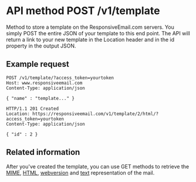 # API method POST /v1/template

Method to store a template on the ResponsiveEmail.com servers. You simply POST
the entire JSON of your template to this end point. The API will return a link
to your new template in the Location header and in the id property in the output
JSON.

## Example request

```http
POST /v1/template/?access_token=yourtoken
Host: www.responsiveemail.com
Content-Type: application/json

{ "name" : "template..." }

HTTP/1.1 201 Created
Location: https://responsiveemail.com/v1/template/2/html/?access_token=yourtoken
Content-Type: application/json

{ "id" : 2 }
```

## Related information

After you've created the template, you can use GET methods to retrieve the 
[MIME](../api/get-template-mime),
[HTML](../api/get-template-html), 
[webversion](../api/get-template-webversion) and
[text](../api/get-template-text) 
representation of the mail.
